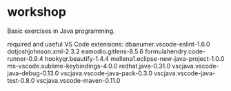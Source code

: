 # workshop
Basic exercises in Java programming.

required and useful VS Code extensions:
dbaeumer.vscode-eslint-1.6.0
dotjoshjohnson.xml-2.3.2
eamodio.gitlens-8.5.6
formulahendry.code-runner-0.9.4
hookyqr.beautify-1.4.4
mellena1.eclipse-new-java-project-1.0.0
ms-vscode.sublime-keybindings-4.0.0
redhat.java-0.31.0
vscjava.vscode-java-debug-0.13.0
vscjava.vscode-java-pack-0.3.0
vscjava.vscode-java-test-0.8.0
vscjava.vscode-maven-0.11.0
